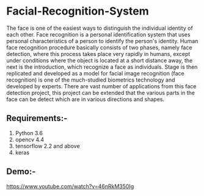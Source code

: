 # Facial-Recognition-System
The face is one of the easiest ways to distinguish the individual identity of each other. Face recognition is a personal identification system that uses personal characteristics of a person to identify the person's identity. Human face recognition procedure basically consists of two phases, namely face detection, where this process takes place very rapidly in humans, except under conditions where the object is located at a short distance away, the next is the introduction, which recognize a face as individuals. Stage is then replicated and developed as a model for facial image recognition (face recognition) is one of the much-studied biometrics technology and developed by experts. There are vast number of applications from this face detection project, this project can be extended that the various parts in the face can be detect which are in various directions and shapes.

## Requirements:-
1. Python 3.6
2. opencv 4.4
3. tensorflow 2.2 and above
4. keras

## Demo:-
https://www.youtube.com/watch?v=46nRkM350Ig
